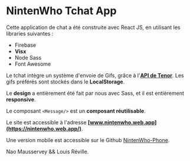 # NintenWho Tchat App

Cette application de chat a été construite avec React JS, en utilisant les libraries suivantes :
- Firebase
- **Visx**
- Node Sass
- Font Awesome

Le tchat intègre un système d'envoie de Gifs, grâce à l'**[API de Tenor](https://tenor.com/gifapi/documentation)**. Les gifs préférés sont stockés dans le **LocalStorage**.

Le **design** a entièrement été fait par nous avec Sass, et il est entièrement **responsive**.

Le composant ``<Message/>`` est un **composant réutilisable**.

Le site est accessible à l'adresse **[www.nintenwho.web.app](https://nintenwho.web.app/)**.

Une version mobile est accessible sur le Github [NintenWho-Phone](https://github.com/LouisRvlE/NintenWho-Phone).

Nao Mausservey && Louis Réville.